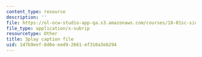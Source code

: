 ```yaml
---
content_type: resource
description: ''
file: https://ol-ocw-studio-app-qa.s3.amazonaws.com/courses/18-01sc-single-variable-calculus-fall-2010/1d7b9eef8d6eeed92661ef310a3eb294_MK_0QHbUnIA.srt
file_type: application/x-subrip
resourcetype: Other
title: 3play caption file
uid: 1d7b9eef-8d6e-eed9-2661-ef310a3eb294
---
```


